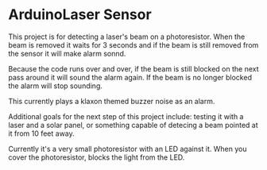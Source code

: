 # ArduinoLaser Sensor

This project is for detecting a laser's beam on a photoresistor. 
When the beam is removed it waits for 3 seconds and if the beam is still removed from the sensor it will make alarm sonnd.

Because the code runs over and over, if the beam is still blocked on the next pass around it will sound the alarm again.
If the beam is no longer blocked the alarm will stop sounding.

This currently plays a klaxon themed buzzer noise as an alarm. 

Additional goals for the next step of this project include:
testing it with a laser and a solar panel, or something capable of detecing a beam pointed at it from 10 feet away. 

Currently it's a very small photoresistor with an LED against it. When you cover the photoresistor, blocks the light from the LED.
